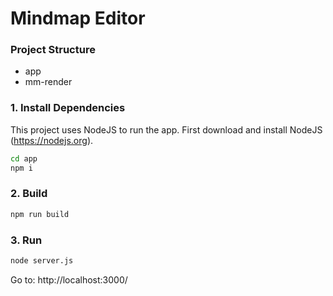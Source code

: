 # Mindmap Editor

### Project Structure

- app
- mm-render

### 1. Install Dependencies

This project uses NodeJS to run the app. 
First download and install NodeJS (https://nodejs.org). 

```bash
cd app
npm i
```

### 2. Build
```bash
npm run build
```

### 3. Run

```bash
node server.js
```
Go to: http://localhost:3000/

